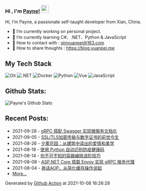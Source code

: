 ### Hi , I'm [Payne!](https://blog.yuanpei.me) <img src="https://media.giphy.com/media/hvRJCLFzcasrR4ia7z/giphy.gif" width="25px">

Hi, I'm Payne, a passionate self-taught developer from Xian, China. 

- 🔭 I’m currently working on personal project.
- 🌱 I’m currently learning  C#、.NET、Python & JavaScript
- 💬 How to contact with : qinyuanpei@163.com
- 👯 How to share thoughts : https://blog.yuanpei.me

## My Tech Stack
![Git](https://img.shields.io/badge/-Git-%23F05032?style=flat-square&logo=git&logoColor=%23ffffff)
![.NET](https://img.shields.io/badge/-.NET-0080C3?style=flat-square&logo=microsoft&logoColor=ffffff)
![Docker](https://img.shields.io/badge/-Docker-%231572B6?style=flat-square&logo=docker)
![Python](http://img.shields.io/badge/-Python-3C78A9?style=flat-square&logo=python&logoColor=ffffff)
![Vue](https://img.shields.io/badge/-Vue-%23E44D27?style=flat-square&logo=html5&logoColor=ffffff)
![JavaScript](https://img.shields.io/badge/-JavaScript-%23F7DF1C?style=flat-square&logo=javascript&logoColor=000000&labelColor=%23F7DF1C&color=%23FFCE5A)

## Github Stats:

![Payne's Github Stats](https://github-readme-stats.vercel.app/api?username=qinyuanpei&show_icons=true)

## Recent Posts:
* 2021-09-28 - [gRPC 搭配 Swagger 实现微服务文档化](https://blog.yuanpei.me/posts/4056800047/)
* 2021-09-05 - [SSL/TLS加密传输与数字证书的前世今生](https://blog.yuanpei.me/posts/3163397596/)
* 2021-08-26 - [夕雾花园：从建筑中读出的爱情和美学](https://blog.yuanpei.me/posts/3623891261/)
* 2021-08-19 - [使用 Python 自动识别防疫健康码](https://blog.yuanpei.me/posts/1509692610/)
* 2021-08-14 - [你不可不知的容器编排进阶技巧](https://blog.yuanpei.me/posts/172025911/)
* 2021-08-08 - [ASP.NET Core 搭载 Envoy 实现 gRPC 服务代理](https://blog.yuanpei.me/posts/3942175942/)
* 2021-08-04 - [再话AOP，从简化缓存操作说起](https://blog.yuanpei.me/posts/2126762870/)
* [More...](https://blog.yuanpei.me/)

Generated by [Github Action](https://github.com/features/actions) at 2021-10-08 16:26:28